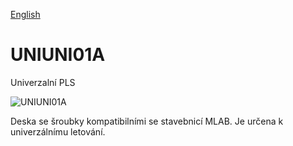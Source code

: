 
[English](./README.md)
<!--- module --->
# UNIUNI01A
<!--- Emodule --->

<!--- subtitle --->Univerzalní PLS<!--- Esubtitle --->

![UNIUNI01A](/doc/img/UNIUNI01A_QRcode.png)

<!--- description --->Deska se šroubky kompatibilními se stavebnicí MLAB. Je určena k univerzálnímu letování.<!--- Edescription --->
            